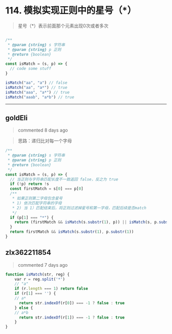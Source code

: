 
 # 114. 模拟实现正则中的星号（*） 
 > 星号（*）表示前面那个元素出现0次或者多次

```javascript

/**
 * @param {string} s 字符串
 * @param {string} p 正则
 * @return {boolean}
 */
const isMatch = (s, p) => {
  // code some stuff
}

isMatch("aa", "a") // false
isMatch("aa", "a*") // true
isMatch("aaa", "a*") // true
isMatch("aaab", "a*b") // true
``` 
 ***
## goldEli 
 > commented 8 days ago 

> 思路：递归比对每一个字母


```javascript
/**
 * @param {string} s 字符串
 * @param {string} p 正则
 * @return {boolean}
 */
const isMatch = (s, p) => {
  // 当正则与字符串匹配长度不一致返回 false，反之为 true
  if (!p) return !s
  const firstMatch = s[0] === p[0]
  /**
   * 如果正则第二字母包含星号
   * 1) 依次匹配字符串的字母
   * 2) 当 1）匹配结束后，将正则过滤掉星号和第一字母，匹配后续是否match 
   */
  if (p[1] === "*") {
    return (firstMatch && isMatch(s.substr(1), p)) || isMatch(s, p.substr(2))
  }
  return firstMatch && isMatch(s.substr(1), p.substr(1))
}

```
## zlx362211854 
 > commented 7 days ago 


```js
function isMatch(str, reg) {
	var r = reg.split('*')
	// "a"
	if (r.length === 1) return false
	if (r[1] === '') {
	// a*
	  return str.indexOf(r[0]) === -1 ? false : true
	} else {
	// a*b
	  return str.indexOf(r[1]) === -1 ? false : true
	}
}

```